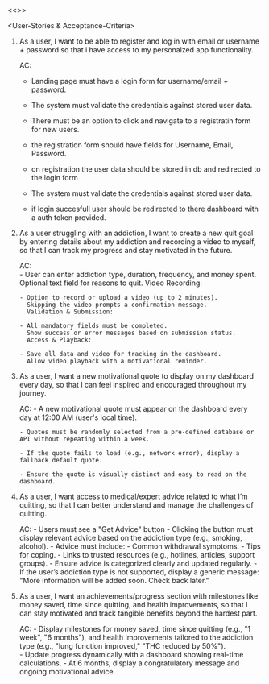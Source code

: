 <<<Addiction quiting assist APP>>>





<User-Stories & Acceptance-Criteria>

1.  As a user,
    I want to be able to register and log in with email or username + password so that i have access to my personalzed app functionality.
   
    AC:
       - Landing page must have a login form for username/email + password.
       - The system must validate the credentials against stored user data.

       - There must be an option to click and navigate to a registratin form for new users.
       - the registration form should have fields for Username, Email, Password.
       - on registration the user data should be stored in db and redirected to the login form
        
       - The system must validate the credentials against stored user data.
       - if login succesfull user should be redirected to there dashboard with a auth token provided.

2. As a user struggling with an addiction,
   I want to create a new quit goal by entering details about my addiction and recording a video to myself,
   so that I can track my progress and stay motivated in the future.

   AC:   
       - User can enter addiction type, duration, frequency, and money spent.
         Optional text field for reasons to quit.
         Video Recording:

       - Option to record or upload a video (up to 2 minutes).
         Skipping the video prompts a confirmation message.
         Validation & Submission:

       - All mandatory fields must be completed. 
         Show success or error messages based on submission status.
         Access & Playback:
 
       - Save all data and video for tracking in the dashboard.
         Allow video playback with a motivational reminder.

3. As a user,
   I want a new motivational quote to display on my dashboard every day,
   so that I can feel inspired and encouraged throughout my journey.

   AC:
       - A new motivational quote must appear on the dashboard every day at 12:00 AM (user's local time).

       - Quotes must be randomly selected from a pre-defined database or API without repeating within a week.

       - If the quote fails to load (e.g., network error), display a fallback default quote.

       - Ensure the quote is visually distinct and easy to read on the dashboard.

4. As a user,
   I want access to medical/expert advice related to what I’m quitting,
   so that I can better understand and manage the challenges of quitting.

   AC:
       - Users must see a "Get Advice" button 
       - Clicking the button must display relevant advice based on the addiction type (e.g., smoking, alcohol).
       - Advice must include:
            - Common withdrawal symptoms.
            - Tips for coping.
            - Links to trusted resources (e.g., hotlines, articles, support groups).
       - Ensure advice is categorized clearly and updated regularly.
       - If the user’s addiction type is not supported, display a generic message: "More information will be added soon. Check back later."    

5. As a user, 
   I want an achievements/progress section with milestones like money saved, time since quitting, and health improvements, 
   so that I can stay motivated and track tangible benefits beyond the hardest part.

   AC: 
       - Display milestones for money saved, time since quitting (e.g., "1 week", "6 months"), 
         and health improvements tailored to the addiction type (e.g., "lung function improved," "THC reduced by 50%").  
       - Update progress dynamically with a dashboard showing real-time calculations.
       - At 6 months, display a congratulatory message and ongoing motivational advice.
           
    